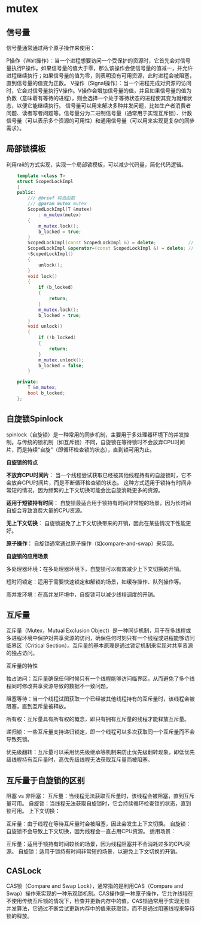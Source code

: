 # mutex
## 信号量
信号量通常通过两个原子操作来使用：

P操作（Wait操作）：当一个进程想要访问一个受保护的资源时，它首先会对信号量执行P操作。如果信号量的值大于零，那么该操作会使信号量的值减一，并允许进程继续执行；如果信号量的值为零，则表明没有可用资源，此时进程会被阻塞，直到信号量的值变为正数。
V操作（Signal操作）：当一个进程完成对资源的访问时，它会对信号量执行V操作。V操作会增加信号量的值，并且如果信号量的值为负数（意味着有等待的进程），则会选择一个处于等待状态的进程使其变为就绪状态，以便它能继续执行。
信号量可以用来解决多种并发问题，比如生产者消费者问题、读者写者问题等。信号量分为二进制信号量（通常用于实现互斥锁）、计数信号量（可以表示多个资源的可用性）和通用信号量（可以用来实现更复杂的同步需求）。

## 局部锁模板
利用raii的方式实现，实现一个局部锁模板，可以减少代码量，简化代码逻辑。
~~~cpp
    template <class T>
    struct ScopedLockImpl
    {
    public:
        /// @brief 构造函数
        /// @param mutex mutex
        ScopedLockImpl(T &mutex)
            : m_mutex(mutex)
        {
            m_mutex.lock();
            b_locked = true;
        }
        ScopedLockImpl(const ScopedLockImpl &) = delete;            // 禁止复制构造
        ScopedLockImpl &operator=(const ScopedLockImpl &) = delete; // 禁止赋值
        ~ScopedLockImpl()
        {
            unlock();
        }
        void lock()
        {
            if (b_locked)
            {
                return;
            }
            m_mutex.lock();
            b_locked = true;
        }
        void unlock()
        {
            if (!b_locked)
            {
                return;
            }
            m_mutex.unlock();
            b_locked = false;
        }

    private:
        T &m_mutex;
        bool b_locked;
    };
~~~

## 自旋锁Spinlock
spinlock（自旋锁）是一种常用的同步机制，主要用于多处理器环境下的并发控制。与传统的锁机制（如互斥锁）不同，自旋锁在等待锁时不会放弃CPU时间片，而是持续“自旋”（即循环检查锁的状态），直到锁可用为止。

**自旋锁的特点**

**不放弃CPU时间片**：
当一个线程尝试获取已经被其他线程持有的自旋锁时，它不会放弃CPU时间片，而是不断循环检查锁的状态。
这种方式适用于锁持有时间非常短的情况，因为频繁的上下文切换可能会比自旋消耗更多的资源。

**适用于短锁持有时间**：
自旋锁最适合用于锁持有时间非常短的场景，因为长时间自旋会导致浪费大量的CPU资源。

**无上下文切换**：
自旋锁避免了上下文切换带来的开销，因此在某些情况下性能更好。

**原子操作**：
自旋锁通常通过原子操作（如compare-and-swap）来实现。

**自旋锁的应用场景**

多处理器环境：在多处理器环境下，自旋锁可以有效减少上下文切换的开销。

短时间锁定：适用于需要快速锁定和解锁的场景，如缓存操作、队列操作等。

高并发环境：在高并发环境中，自旋锁可以减少线程调度的开销。

## 互斥量
互斥量（Mutex，Mutual Exclusion Object）是一种同步机制，用于在多线程或多进程环境中保护对共享资源的访问，确保任何时刻只有一个线程或进程能够访问临界区（Critical Section）。互斥量的基本原理是通过锁定机制来实现对共享资源的独占访问。

互斥量的特性

独占访问：互斥量确保任何时候只有一个线程能够访问临界区，从而避免了多个线程同时修改共享资源导致的数据不一致问题。

阻塞等待：当一个线程试图获取一个已经被其他线程持有的互斥量时，该线程会被阻塞，直到互斥量被释放。

所有权：互斥量具有所有权的概念，即只有拥有互斥量的线程才能释放互斥量。

递归锁：一些互斥量支持递归锁定，即一个线程可以多次获取同一个互斥量而不会导致死锁。

优先级翻转：互斥量可以采用优先级继承等机制来防止优先级翻转现象，即低优先级线程持有互斥量时，高优先级线程无法获取互斥量而被阻塞。

## 互斥量于自旋锁的区别

阻塞 vs 非阻塞：
互斥量：当线程无法获取互斥量时，该线程会被阻塞，直到互斥量可用。
自旋锁：当线程无法获取自旋锁时，它会持续循环检查锁的状态，直到锁可用。
上下文切换：

互斥量：由于线程在等待互斥量时会被阻塞，因此会发生上下文切换。
自旋锁：自旋锁不会导致上下文切换，因为线程会一直占用CPU资源。
适用场景：

互斥量：适用于锁持有时间较长的场景，因为线程阻塞并不会消耗过多的CPU资源。
自旋锁：适用于锁持有时间非常短的场景，以避免上下文切换的开销。

## CASLock

CAS锁（Compare and Swap Lock），通常指的是利用CAS（Compare and Swap）操作来实现的一种乐观锁机制。CAS操作是一种原子操作，它允许线程在不使用传统互斥锁的情况下，检查并更新内存中的值。CAS锁通常用于实现无锁并发算法，它通过不断尝试更新内存中的值来获取锁，而不是通过阻塞线程来等待锁的释放。